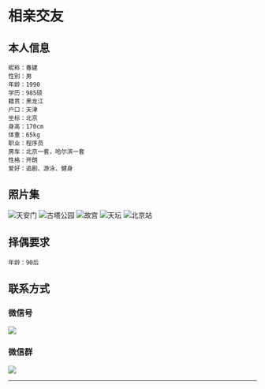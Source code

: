 # 相亲交友

## 本人信息

    昵称：春建
    性别：男
    年龄：1990
    学历：985硕
    籍贯：黑龙江
    户口：天津
    坐标：北京
    身高：170cm
    体重：65kg
    职业：程序员
    房车：北京一套，哈尔滨一套
    性格：开朗
    爱好：追剧、游泳、健身
   

## 照片集
![天安门](https://yangchunjian.com/docbook/imgs/me/me_1.jpeg)
![古塔公园](https://yangchunjian.com/docbook/imgs/me/me_2.jpeg)
![故宫](https://yangchunjian.com/docbook/imgs/me/me_3.jpeg)
![天坛](https://yangchunjian.com/docbook/imgs/me/me_4.jpeg)
![北京站](https://yangchunjian.com/docbook/imgs/me/me_5.jpeg)

## 择偶要求

    年龄：90后
    
## 联系方式

### 微信号
![](https://yangchunjian.com/docbook/imgs/me/me_0.jpeg)
    
### 微信群
![](https://yangchunjian.com/docbook/imgs/me/me_00.jpeg)

    
---
